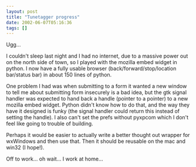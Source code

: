 ```yaml
---
layout: post
title: "Tunetagger progress"
date: 2002-06-07T05:16:36
tags: []
---
```


Ugg...

I couldn't sleep last night and I had no internet, due to a massive power out on the north side of town, so I played with the mozilla embed widget in python. I now have a fully usable browser (back/forward/stop/location bar/status bar) in about 150 lines of python.

One problem I had was when submitting to a form it wanted a new window to tell me about submitting form insecurely is a bad idea, but the gtk signal handler was expected to hand back a handle (pointer to a pointer) to a new mozilla embed widget. Python didn't know how to do that, and the way they have it designed is funky (the signal handler could return this instead of setting the handle). I also can't set the prefs without pyxpcom which I don't feel like going to trouble of building.

Perhaps it would be easier to actually write a better thought out wrapper for wxWindows and then use that. Then it should be reusable on the mac and win32 (I hope!).

Off to work... oh wait... I work at home...

